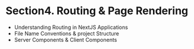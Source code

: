 # Section4. Routing & Page Rendering

- Understanding Routing in NextJS Applications
- File Name Conventions & project Structure
- Server Components & Client Components

